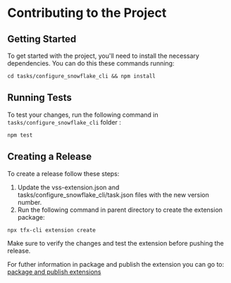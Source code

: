 ﻿# Contributing to the Project

## Getting Started

To get started with the project, you'll need to install the necessary dependencies. You can do this these commands running:

`cd tasks/configure_snowflake_cli && npm install`

## Running Tests

To test your changes, run the following command in `tasks/configure_snowflake_cli` folder :

`npm test`

## Creating a Release

To create a release follow these steps:

1. Update the vss-extension.json and tasks/configure_snowflake_cli/task.json files with the new version number.
2. Run the following command in parent directory to create the extension package:

`npx tfx-cli extension create`

Make sure to verify the changes and test the extension before pushing the release.


For futher information in package and publish the extension you can go to: [package and publish extensions](https://learn.microsoft.com/en-us/azure/devops/extend/publish/overview?toc=%2Fazure%2Fdevops%2Fmarketplace-extensibility%2Ftoc.json&view=azure-devops)